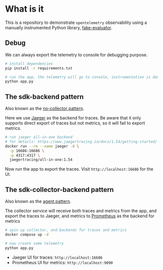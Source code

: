 # What is it

This is a repository to demonstrate `opentelemetry` observability using a manually instrumented Python library,
[fake-evaluator](https://github.com/everdark/fake-evaluator).

## Debug

We can always export the telemetry to console for debugging purpose.

```bash
# install dependencies
pip install -r requirements.txt

# run the app, the telemetry will go to console, instrumentation is done at package level
python app.py
```

## The sdk-backend pattern

Also known as the [no-collector pattern](https://opentelemetry.io/docs/collector/deployment/no-collector/).

Here we use [Jaeger](https://www.jaegertracing.io/) as the backend for traces.
Be aware that it only supports direct export of traces but not metrics,
so it will fail to export metrics.

```bash
# run jaeger all-in-one backend
# for details: https://www.jaegertracing.io/docs/1.54/getting-started/
docker run --rm --name jaeger -d \
  -p 16686:16686 \
  -p 4317:4317 \
  jaegertracing/all-in-one:1.54
```

Now run the app to export the traces.
Visit `http://localhost:16686` for the UI.

## The sdk-collector-backend pattern

Also known as the [agent pattern](https://opentelemetry.io/docs/collector/deployment/agent/).

The collector service will receive both traces and metrics from the app,
and export the traces to Jaeger,
and metrics to [Prometheus](https://prometheus.io/) as the backend for metrics

```bash
# spin up collector, and backends for traces and metrics
docker compose up -d

# now create some telemetry
python app.py
```

- Jaeger UI for traces: `http://localhost:16686`
- Prometheus UI for metrics: `http://localhost:9090`
